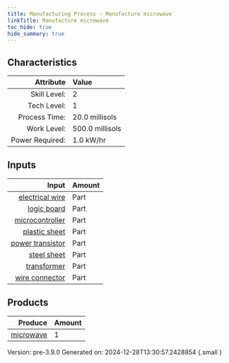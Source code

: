```yaml
---
title: Manufacturing Process - Manufacture microwave
linkTitle: Manufacture microwave
toc_hide: true
hide_summary: true
---
```



## Characteristics

| Attribute      | Value |
|--------:|:------|
|Skill Level:|2|
|Tech Level:|1|
|Process Time:|20.0 millisols|
|Work Level:|500.0 millisols|
|Power Required:|1.0 kW/hr|

## Inputs

| Input      | Amount |
|--------:|:------|
|[electrical wire](/docs/definitions/part/electrical-wire)|Part|1|
|[logic board](/docs/definitions/part/logic-board)|Part|1|
|[microcontroller](/docs/definitions/part/microcontroller)|Part|1|
|[plastic sheet](/docs/definitions/part/plastic-sheet)|Part|1|
|[power transistor](/docs/definitions/part/power-transistor)|Part|1|
|[steel sheet](/docs/definitions/part/steel-sheet)|Part|2|
|[transformer](/docs/definitions/part/transformer)|Part|1|
|[wire connector](/docs/definitions/part/wire-connector)|Part|5|

## Products


| Produce      | Amount |
|--------:|:------|
|[microwave](/docs/definitions/part/microwave)|1|


Version: pre-3.9.0 Generated on: 2024-12-28T13:30:57.2428854
{.small }

